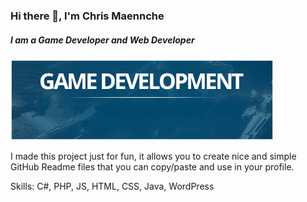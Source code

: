 ### Hi there 👋, I'm Chris Maennche
##### I am a Game Developer and Web Developer
![I am a Game Developer and Web Developer](https://github.com/cmaennche/cmaennche/blob/main/banner.png?raw=true)

I made this project just for fun, it allows you to create nice and simple GitHub Readme files that you can copy/paste and use in your profile.

Skills: C#, PHP, JS, HTML, CSS, Java, WordPress
